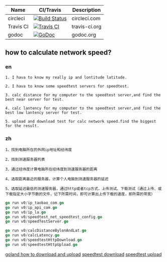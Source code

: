 | Name | CI/Travis | Description |  
| ---------|---------|--------- |  
| circleci | [![Build Status](https://circleci.com/gh/ixuzhi/speedtest.svg?style=svg)](https://circleci.com/gh/ixuzhi/speedtest) | circleci.com |  
| Travis CI | [![Travis CI](https://api.travis-ci.org/ixuzhi/speedtest.svg?branch=master)](https://travis-ci.org/ixuzhi/speedtest) | travis-ci.org |
| godoc |[![GoDoc](https://img.shields.io/badge/godoc-reference-blue.svg)](https://godoc.org/github.com/ixuzhi/speedtest/speedtest)| godoc.org |

## how to calculate network speed?

### en  
```
1. I hava to know my really ip and lontitude latitude.

2. I hava to know some speedtest servers for speedtest.

3. calc distance for my computer to the speedtest server,and find the best near server for test.

4. calc lantency for my computer to the speedtest server,and find the best low lantency server for test.

5. upload and download test for calc network speed.find the biggest for the result.
```

### zh
```
1、找到电脑所在的外网ip地址和经纬度

2、找到测速服务器列表

3、通过经纬度计算电脑所在经纬度到测速服务器的距离

4、选取距离最近的服务器，计算个人电脑到测速服务器的延迟

5、选取延迟最低的测速服务器，通过http或者tcp方式，上传测试、下载测试（通过上传、或下载指定大小字节数的文件，记下所需时间，即可计算出上传下载的速度，即所需的带宽）
```

```go
go run v0/ip_taobao_com.go
go run v0/ip_api_com.go
go run v0/ip_la.go
go run v0/speedtest_net_speedtest_config.go
go run v0/speedTestServer.go

go run v0/calcDistanceBylonAndLat.go
go run v0/calcLatency.go
go run v0/speedtestHttpDownload.go
go run v0/speedtestHttpUpload.go
```

[goland how to download and upload](https://progolang.com/how-to-download-files-in-go/)
[speedtest download](https://github.com/surol/speedtest-cli/blob/master/speedtest/download.go#L18)
[speedtest upload](https://github.com/surol/speedtest-cli/blob/master/speedtest/upload.go#L46)
